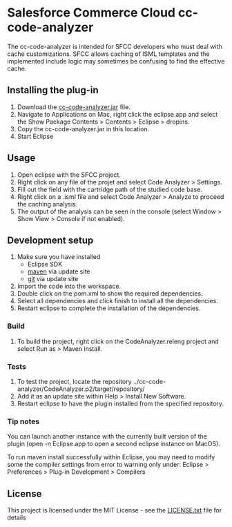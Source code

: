 # Salesforce Commerce Cloud cc-code-analyzer

The cc-code-analyzer is intended for SFCC developers who must deal with cache customizations.
SFCC allows caching of ISML templates and the implemented include logic may sometimes be confusing to find the effective cache.

## Installing the plug-in

1. Download the [cc-code-analyzer.jar](CodeAnalyzer.p2/target/repository/plugins/com.sfcc.codeanalyzer_1.1.4.201801191511.jar) file.
2. Navigate to Applications on Mac, right click the eclipse.app and select the Show Package Contents > Contents > Eclipse > dropins. 
3. Copy the cc-code-analyzer.jar in this location.
4. Start Eclipse

## Usage

1. Open eclipse with the SFCC project.
2. Right click on any file of the projet and select Code Analyzer > Settings.
3. Fill out the field with the cartridge path of the studied code base.
4. Right click on a .isml file and select Code Analyzer > Analyze to proceed the caching analysis.
5. The output of the analysis can be seen in the console (select Window > Show View > Console if not enabled).

## Development setup

1. Make sure you have installed 
	- Eclipse SDK
	- [maven](http://download.eclipse.org/technology/m2e/releases) via update site
	- [git](http://download.eclipse.org/egit/github/updates) via update site
2. Import the code into the workspace.
3. Double click on the pom.xml to show the required dependencies.
4. Select all dependencies and click finish to install all the dependencies.
5. Restart eclipse to complete the installation of the dependencies.

### Build

1. To build the project, right click on the CodeAnalyzer.releng project and select Run as > Maven install.

### Tests

1. To test the project, locate the repository ../cc-code-analyzer/CodeAnalyzer.p2/target/repository/ 
2. Add it as an update site within Help > Install New Software.
3. Restart eclipse to have the plugin installed from the specified repository.

### Tip notes

You can launch another instance with the currently built version of the plugin (open -n Eclipse.app to open a second eclipse instance on MacOS).

To run maven install successfully within Eclipse, you may need to modify some the compiler settings from error to warning only under:
		Eclipse > Preferences > Plug-in Development > Compilers

## License

This project is licensed under the MIT License - see the [LICENSE.txt](LICENSE.txt) file for details